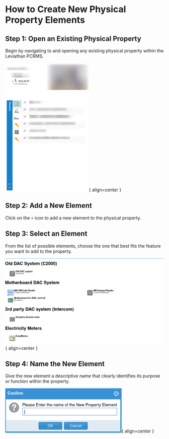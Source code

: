 # How to Create New Physical Property Elements

## Step 1: Open an Existing Physical Property

Begin by navigating to and opening any existing physical property within the Leviathan PCRMS.

![List of elements](./images/list_elements.png){ align=center }

## Step 2: Add a New Element

Click on the `+` icon to add a new element to the physical property.

## Step 3: Select an Element

From the list of possible elements, choose the one that best fits the feature you want to add to the property.

![Create new element](./images/create_new_element.png){ align=center }

## Step 4: Name the New Element

Give the new element a descriptive name that clearly identifies its purpose or function within the property.

![Create new element](./images/new_element_name.png){ align=center }



